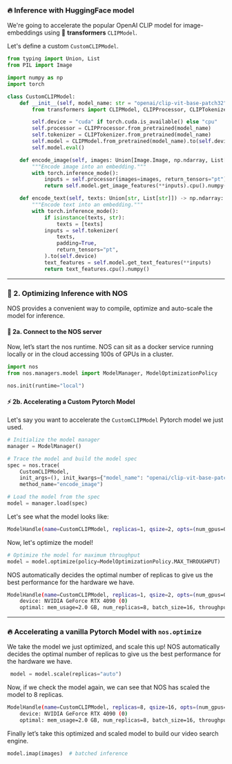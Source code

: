 ### 🔥 Inference with HuggingFace model

We're going to accelerate the popular OpenAI CLIP model for image-embeddings using 🤗 **transformers** `CLIPModel`.

Let's define a custom `CustomCLIPModel`.

```python
from typing import Union, List
from PIL import Image

import numpy as np
import torch

class CustomCLIPModel:
    def __init__(self, model_name: str = "openai/clip-vit-base-patch32"):
        from transformers import CLIPModel, CLIPProcessor, CLIPTokenizer

        self.device = "cuda" if torch.cuda.is_available() else "cpu"
        self.processor = CLIPProcessor.from_pretrained(model_name)
        self.tokenizer = CLIPTokenizer.from_pretrained(model_name)
        self.model = CLIPModel.from_pretrained(model_name).to(self.device)
        self.model.eval()

    def encode_image(self, images: Union[Image.Image, np.ndarray, List[Image.Image], List[np.ndarray]]):
        """Encode image into an embedding."""
        with torch.inference_mode():
            inputs = self.processor(images=images, return_tensors="pt").to(self.device)
            return self.model.get_image_features(**inputs).cpu().numpy()

    def encode_text(self, texts: Union[str, List[str]]) -> np.ndarray:
        """Encode text into an embedding."""
        with torch.inference_mode():
            if isinstance(texts, str):
                texts = [texts]
            inputs = self.tokenizer(
                texts,
                padding=True,
                return_tensors="pt",
            ).to(self.device)
            text_features = self.model.get_text_features(**inputs)
            return text_features.cpu().numpy()
```

---
### 🚀 2. Optimizing Inference with NOS

NOS provides a convenient way to compile, optimize and auto-scale the model for inference.

#### 🔌 2a. Connect to the NOS server

Now, let’s start the nos runtime. NOS can sit as a docker service running locally or in the cloud accessing 100s of GPUs in a cluster.

```python
import nos
from nos.managers.model import ModelManager, ModelOptimizationPolicy

nos.init(runtime="local")
```

#### ⚡️ 2b. Accelerating a Custom Pytorch Model

Let's say you want to accelerate the `CustomCLIPModel` Pytorch model we just used.

```python
# Initialize the model manager
manager = ModelManager()

# Trace the model and build the model spec
spec = nos.trace(
    CustomCLIPModel,
    init_args=(), init_kwargs={"model_name": "openai/clip-vit-base-patch32"},
    method_name="encode_image")

# Load the model from the spec
model = manager.load(spec)
```

Let's see what the model looks like:

```bash
ModelHandle(name=CustomCLIPModel, replicas=1, qsize=2, opts=(num_gpus=0.1))
```

Now, let's optimize the model!

```python
# Optimize the model for maximum throughput
model = model.optimize(policy=ModelOptimizationPolicy.MAX_THROUGHPUT)
```

NOS automatically decides the optimal number of replicas to give us the best performance for the hardware we have.

```bash
ModelHandle(name=CustomCLIPModel, replicas=1, qsize=2, opts=(num_gpus=0.1))
    device: NVIDIA GeForce RTX 4090 (0)
    optimal: mem_usage=2.0 GB, num_replicas=8, batch_size=16, throughput=1036.5 im/s, latency=15.7 ms
```

---
### 🔥 Accelerating a vanilla Pytorch Model with `nos.optimize`

We take the model we just optimized, and scale this up! NOS automatically decides the optimal number of replicas to give us the best performance for the hardware we have.

```python
 model = model.scale(replicas="auto")
```

Now, if we check the model again, we can see that NOS has scaled the model to 8 replicas.

```bash
ModelHandle(name=CustomCLIPModel, replicas=8, qsize=16, opts=(num_gpus=0.1))
    device: NVIDIA GeForce RTX 4090 (0)
    optimal: mem_usage=2.0 GB, num_replicas=8, batch_size=16, throughput=1036.5 im/s, latency=15.7 ms
```

Finally let’s take this optimized and scaled model to build our video search engine.

```python
model.imap(images)  # batched inference
```
